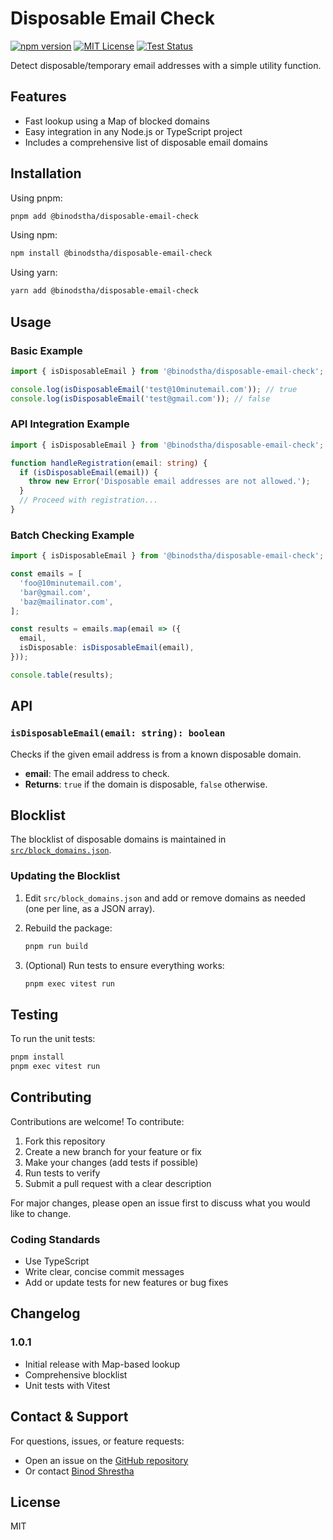# Disposable Email Check

[![npm version](https://img.shields.io/npm/v/@binodstha/disposable-email-check.svg)](https://www.npmjs.com/package/@binodstha/disposable-email-check)
[![MIT License](https://img.shields.io/badge/license-MIT-blue.svg)](LICENSE)
[![Test Status](https://img.shields.io/badge/tests-passing-brightgreen.svg)](#testing)

Detect disposable/temporary email addresses with a simple utility function.

## Features

- Fast lookup using a Map of blocked domains
- Easy integration in any Node.js or TypeScript project
- Includes a comprehensive list of disposable email domains

## Installation

Using pnpm:

```sh
pnpm add @binodstha/disposable-email-check
```

Using npm:

```sh
npm install @binodstha/disposable-email-check
```

Using yarn:

```sh
yarn add @binodstha/disposable-email-check
```

## Usage

### Basic Example

```ts
import { isDisposableEmail } from '@binodstha/disposable-email-check';

console.log(isDisposableEmail('test@10minutemail.com')); // true
console.log(isDisposableEmail('test@gmail.com')); // false
```

### API Integration Example

```ts
import { isDisposableEmail } from '@binodstha/disposable-email-check';

function handleRegistration(email: string) {
  if (isDisposableEmail(email)) {
    throw new Error('Disposable email addresses are not allowed.');
  }
  // Proceed with registration...
}
```

### Batch Checking Example

```ts
import { isDisposableEmail } from '@binodstha/disposable-email-check';

const emails = [
  'foo@10minutemail.com',
  'bar@gmail.com',
  'baz@mailinator.com',
];

const results = emails.map(email => ({
  email,
  isDisposable: isDisposableEmail(email),
}));

console.table(results);
```

## API

### `isDisposableEmail(email: string): boolean`

Checks if the given email address is from a known disposable domain.

- **email**: The email address to check.
- **Returns**: `true` if the domain is disposable, `false` otherwise.

## Blocklist

The blocklist of disposable domains is maintained in [`src/block_domains.json`](src/block_domains.json).

### Updating the Blocklist

1. Edit `src/block_domains.json` and add or remove domains as needed (one per line, as a JSON array).
2. Rebuild the package:

   ```sh
   pnpm run build
   ```

3. (Optional) Run tests to ensure everything works:

   ```sh
   pnpm exec vitest run
   ```

## Testing

To run the unit tests:

```sh
pnpm install
pnpm exec vitest run
```

## Contributing

Contributions are welcome! To contribute:

1. Fork this repository
2. Create a new branch for your feature or fix
3. Make your changes (add tests if possible)
4. Run tests to verify
5. Submit a pull request with a clear description

For major changes, please open an issue first to discuss what you would like to change.

### Coding Standards

- Use TypeScript
- Write clear, concise commit messages
- Add or update tests for new features or bug fixes

## Changelog

### 1.0.1

- Initial release with Map-based lookup
- Comprehensive blocklist
- Unit tests with Vitest

## Contact & Support

For questions, issues, or feature requests:

- Open an issue on the [GitHub repository](https://github.com/binodstha/disposable-email-check)
- Or contact [Binod Shrestha](mailto:thebinodshrestha@gmail.com)

## License

MIT
